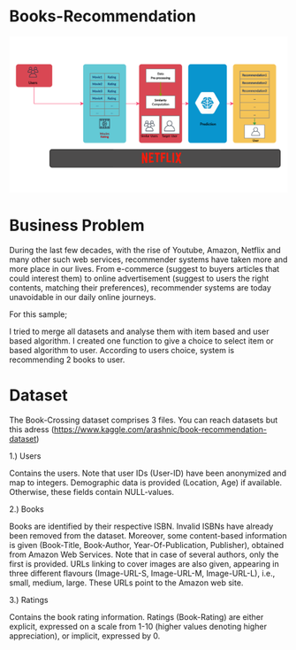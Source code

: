 # Books-Recommendation
![This is an image](https://github.com/CagriKaradeniz/Books-Recommendation/blob/main/1640582343731_Recommendation.png?raw=true)
# Business Problem
During the last few decades, with the rise of Youtube, Amazon, Netflix and many other such web services, recommender systems have taken more and more place in our lives. From e-commerce (suggest to buyers articles that could interest them) to online advertisement (suggest to users the right contents, matching their preferences), recommender systems are today unavoidable in our daily online journeys.

For this sample;

I tried to merge all datasets and analyse them with item based and user based algorithm.
I created one function to give a choice to select item or based algorithm to user.
According to users choice, system is recommending 2 books to user.
# Dataset

The Book-Crossing dataset comprises 3 files. You can reach datasets but this adress (https://www.kaggle.com/arashnic/book-recommendation-dataset)

1.) Users

Contains the users. Note that user IDs (User-ID) have been anonymized and map to integers. Demographic data is provided (Location, Age) if available. Otherwise, these fields contain NULL-values.

2.) Books

Books are identified by their respective ISBN. Invalid ISBNs have already been removed from the dataset. Moreover, some content-based information is given (Book-Title, Book-Author, Year-Of-Publication, Publisher), obtained from Amazon Web Services. Note that in case of several authors, only the first is provided. URLs linking to cover images are also given, appearing in three different flavours (Image-URL-S, Image-URL-M, Image-URL-L), i.e., small, medium, large. These URLs point to the Amazon web site.

3.) Ratings

Contains the book rating information. Ratings (Book-Rating) are either explicit, expressed on a scale from 1-10 (higher values denoting higher appreciation), or implicit, expressed by 0.
